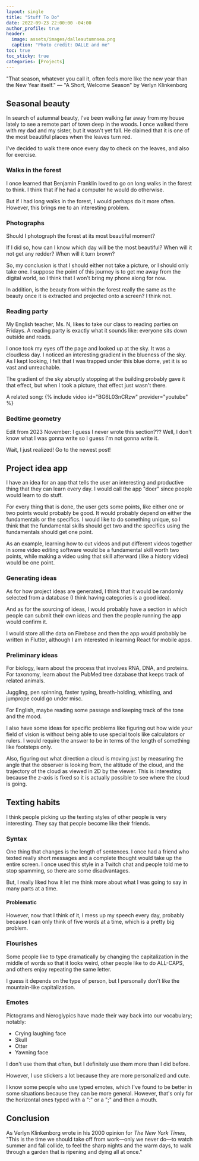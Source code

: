```yaml
---
layout: single
title: "Stuff To Do"
date: 2022-09-23 22:00:00 -04:00
author_profile: true
header: 
  image: assets/images/dalleautumnsea.png
  caption: "Photo credit: DALLE and me"
toc: true
toc_sticky: true
categories: [Projects]
---
```


"That season, whatever you call it, often feels more like the new year than the New Year itself." — "A Short, Welcome Season" by Verlyn Klinkenborg

## Seasonal beauty
In search of autumnal beauty, I've been walking far away from my house lately to see a remote part of town deep in the woods. I once walked there with my dad and my sister, but it wasn't yet fall. He claimed that it is one of the most beautiful places when the leaves turn red. 

I've decided to walk there once every day to check on the leaves, and also for exercise. 

### Walks in the forest
I once learned that Benjamin Franklin loved to go on long walks in the forest to think. I think that if he had a computer he would do otherwise. 

But if I had long walks in the forest, I would perhaps do it more often. However, this brings me to an interesting problem.

### Photographs
Should I photograph the forest at its most beautiful moment?

If I did so, how can I know which day will be the most beautiful? When will it not get any redder? When will it turn brown?

So, my conclusion is that I should either not take a picture, or I should only take one. I suppose the point of this journey is to get me away from the digital world, so I think that I won't bring my phone along for now. 

In addition, is the beauty from within the forest really the same as the beauty once it is extracted and projected onto a screen? I think not.

### Reading party
My English teacher, Ms. N, likes to take our class to reading parties on Fridays. A reading party is exactly what it sounds like: everyone sits down outside and reads. 

I once took my eyes off the page and looked up at the sky. It was a cloudless day. I noticed an interesting gradient in the blueness of the sky. As I kept looking, I felt that I was trapped under this blue dome, yet it is so vast and unreachable. 

The gradient of the sky abruptly stopping at the building probably gave it that effect, but when I took a picture, that effect just wasn't there. 

A related song:
{% include video id="BG6L03nCRzw" provider="youtube" %}

### Bedtime geometry
Edit from 2023 November: I guess I never wrote this section??? Well, I don't know what I was gonna write so I guess I'm not gonna write it.

Wait, I just realized! Go to the newest post!

## Project idea app
I have an idea for an app that tells the user an interesting and productive thing that they can learn every day. I would call the app "doer" since people would learn to do stuff. 

For every thing that is done, the user gets some points, like either one or two points would probably be good. It would probably depend on either the fundamentals or the specifics. I would like to do something unique, so I think that the fundamental skills should get two and the specifics using the fundamentals should get one point.

As an example, learning how to cut videos and put different videos together in some video editing software would be a fundamental skill worth two points, while making a video using that skill afterward (like a history video) would be one point. 

### Generating ideas
As for how project ideas are generated, I think that it would be randomly selected from a database (I think having categories is a good idea).

And as for the sourcing of ideas, I would probably have a section in which people can submit their own ideas and then the people running the app would confirm it. 

I would store all the data on Firebase and then the app would probably be written in Flutter, although I am interested in learning React for mobile apps. 

### Preliminary ideas
For biology, learn about the process that involves RNA, DNA, and proteins. For taxonomy, learn about the PubMed tree database that keeps track of related animals. 

Juggling, pen spinning, faster typing, breath-holding, whistling, and jumprope could go under misc. 

For English, maybe reading some passage and keeping track of the tone and the mood.  

I also have some ideas for specific problems like figuring out how wide your field of vision is without being able to use special tools like calculators or rulers. I would require the answer to be in terms of the length of something like footsteps only. 

Also, figuring out what direction a cloud is moving just by measuring the angle that the observer is looking from, the altitude of the cloud, and the trajectory of the cloud as viewed in 2D by the viewer. This is interesting because the z-axis is fixed so it is actually possible to see where the cloud is going. 

## Texting habits
I think people picking up the texting styles of other people is very interesting. They say that people become like their friends. 

### Syntax
One thing that changes is the length of sentences. I once had a friend who texted really short messages and a complete thought would take up the entire screen. I once used this style in a Twitch chat and people told me to stop spamming, so there are some disadvantages.

But, I really liked how it let me think more about what I was going to say in many parts at a time. 

#### Problematic
However, now that I think of it, I mess up my speech every day, probably because I can only think of five words at a time, which is a pretty big problem. 

### Flourishes
Some people like to type dramatically by changing the capitalization in the middle of words so that it looks weird, other people like to do ALL-CAPS, and others enjoy repeating the same letter. 

I guess it depends on the type of person, but I personally don't like the mountain-like capitalization. 

### Emotes
Pictograms and hieroglypics have made their way back into our vocabulary; notably: 
- Crying laughing face
- Skull
- Otter
- Yawning face

I don't use them that often, but I definitely use them more than I did before. 

However, I use stickers a lot because they are more personalized and cute. 

I know some people who use typed emotes, which I've found to be better in some situations because they can be more general. However, that's only for the horizontal ones typed with a ":" or a ";" and then a mouth. 

## Conclusion
As Verlyn Klinkenborg wrote in his 2000 opinion for *The New York Times*, "This is the time we should take off from work—only we never do—to watch summer and fall collide, to feel the sharp nights and the warm days, to walk through a garden that is ripening and dying all at once."